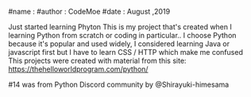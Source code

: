 #name   : 
#author : CodeMoe
#date   : August ,2019

Just started learning Phyton This is my project that's created when I learning Python from scratch or coding in particular.. I choose Python because it's popular and used widely, I considered learning Java or javascript first but I have to learn CSS / HTTP which make me confused This projects were created with material from this site: https://thehelloworldprogram.com/python/

#14 was from Python Discord community by @Shirayuki-himesama
